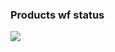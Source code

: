 ### Products wf status 
[![](https://github.com/Obligatorio-ORT-FI-8184-DevOps/msProducts/actions/workflows/ci.yml/badge.svg)](https://github.com/Obligatorio-ORT-FI-8184-DevOps/msProducts/actions/workflows/ci.yml)